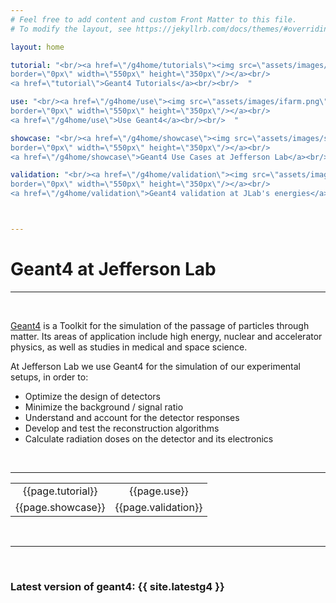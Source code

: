 ```yaml
---
# Feel free to add content and custom Front Matter to this file.
# To modify the layout, see https://jekyllrb.com/docs/themes/#overriding-theme-defaults

layout: home

tutorial: "<br/><a href=\"/g4home/tutorials\"><img src=\"assets/images/tutorial.png\" 
border=\"0px\" width=\"550px\" height=\"350px\"/></a><br/>
<a href=\"tutorial\">Geant4 Tutorials</a><br/><br/>  "

use: "<br/><a href=\"/g4home/use\"><img src=\"assets/images/ifarm.png\" 
border=\"0px\" width=\"550px\" height=\"350px\"/></a><br/>
<a href=\"/g4home/use\">Use Geant4</a><br/><br/>  "

showcase: "<br/><a href=\"/g4home/showcase\"><img src=\"assets/images/showcase.png\" 
border=\"0px\" width=\"550px\" height=\"350px\"/></a><br/>
<a href=\"/g4home/showcase\">Geant4 Use Cases at Jefferson Lab</a><br/><br/>  "

validation: "<br/><a href=\"/g4home/validation\"><img src=\"assets/images/validation.png\" 
border=\"0px\" width=\"550px\" height=\"350px\"/></a><br/>
<a href=\"/g4home/validation\">Geant4 validation at JLab's energies</a><br/><br/>  "



---
```


# Geant4 at Jefferson Lab

---

<br/>


[Geant4](https://geant4.web.cern.ch) is a Toolkit for the simulation of the passage of particles through matter. 
Its areas of application include high energy, nuclear and accelerator physics, 
as well as studies in medical and space science. 

At Jefferson Lab we use Geant4 for the simulation of our experimental setups, in order to:

- Optimize the design of detectors
- Minimize the background / signal ratio
- Understand and account for the detector responses
- Develop and test the reconstruction algorithms
- Calculate radiation doses on the detector and its electronics

<br/>

---


<table class="alternate" style="    text-align:center;">
<tr> 
<td>  {{page.tutorial}}  </td>
<td>  {{page.use}}  </td>
</tr>
<tr> 
<td>  {{page.showcase}}  </td>
<td>  {{page.validation}}  </td>
</tr>
</table>



<br/>


---

<br/>


### Latest version of geant4: {{ site.latestg4 }} 
